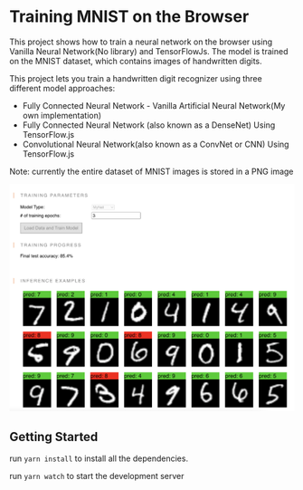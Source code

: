 # Training MNIST on the Browser

This project shows how to train a neural network on the browser using Vanilla Neural Network(No library) and TensorFlowJs. 
The model is trained on the MNIST dataset, which contains images of handwritten digits. 

This project lets you train a handwritten digit recognizer using three different model approaches:
- Fully Connected Neural Network - Vanilla Artificial Neural Network(My own implementation)
- Fully Connected Neural Network (also known as a DenseNet) Using TensorFlow.js
- Convolutional Neural Network(also known as a ConvNet or CNN) Using TensorFlow.js

Note: currently the entire dataset of MNIST images is stored in a PNG image


![Alt text](predictions.png?raw=true "inference digits")

## Getting Started
run `yarn install` to install all the dependencies.

run `yarn watch` to start the development server

